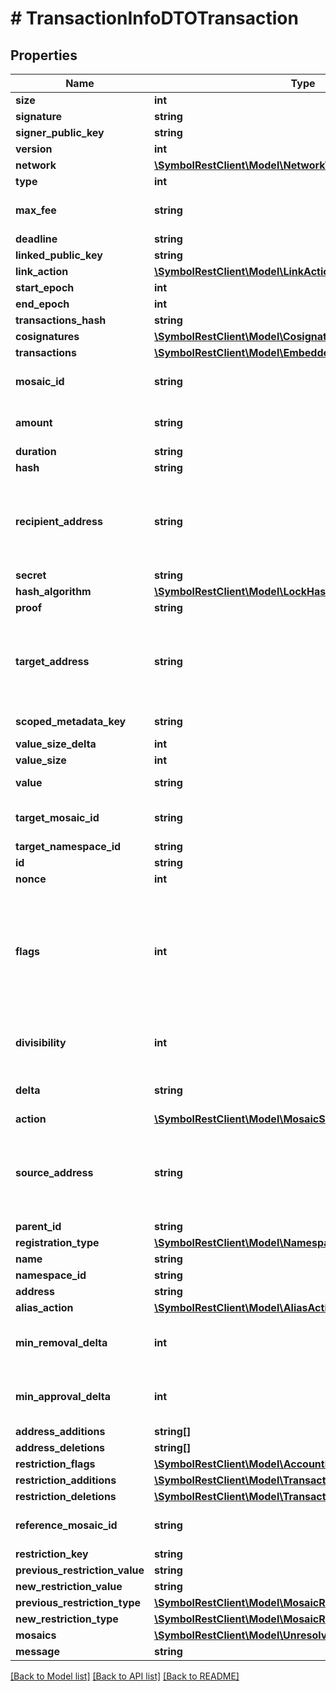 # # TransactionInfoDTOTransaction

## Properties

Name | Type | Description | Notes
------------ | ------------- | ------------- | -------------
**size** | **int** | A number that allows uint 32 values. |
**signature** | **string** | Entity&#39;s signature generated by the signer. |
**signer_public_key** | **string** | Public key. |
**version** | **int** | Entity version. |
**network** | [**\SymbolRestClient\Model\NetworkTypeEnum**](NetworkTypeEnum.md) |  |
**type** | **int** |  |
**max_fee** | **string** | Absolute amount. An amount of 123456789 (absolute) for a mosaic with divisibility 6 means 123.456789 (relative). |
**deadline** | **string** | Duration expressed in number of blocks. |
**linked_public_key** | **string** | 32 bytes voting public key. |
**link_action** | [**\SymbolRestClient\Model\LinkActionEnum**](LinkActionEnum.md) |  |
**start_epoch** | **int** | Finalization Epoch |
**end_epoch** | **int** | Finalization Epoch |
**transactions_hash** | **string** |  |
**cosignatures** | [**\SymbolRestClient\Model\CosignatureDTO[]**](CosignatureDTO.md) | Array of transaction cosignatures. |
**transactions** | [**\SymbolRestClient\Model\EmbeddedTransactionInfoDTO[]**](EmbeddedTransactionInfoDTO.md) | Array of transactions initiated by different accounts. |
**mosaic_id** | **string** | Mosaic identifier. If the most significant bit of byte 0 is set, a namespaceId (alias) is used instead of the real mosaic identifier. |
**amount** | **string** | Absolute amount. An amount of 123456789 (absolute) for a mosaic with divisibility 6 means 123.456789 (relative). |
**duration** | **string** | Duration expressed in number of blocks. |
**hash** | **string** |  |
**recipient_address** | **string** | Address expressed in Base32 format. If the bit 0 of byte 0 is not set (like in 0x90), then it is a regular address. Example: TAOXUJOTTW3W5XTBQMQEX3SQNA6MCUVGXLXR3TA.  Otherwise (e.g. 0x91) it represents a namespace id which starts at byte 1. Example: THBIMC3THGH5RUYAAAAAAAAAAAAAAAAAAAAAAAA |
**secret** | **string** |  |
**hash_algorithm** | [**\SymbolRestClient\Model\LockHashAlgorithmEnum**](LockHashAlgorithmEnum.md) |  |
**proof** | **string** | Original random set of bytes. |
**target_address** | **string** | Address expressed in Base32 format. If the bit 0 of byte 0 is not set (like in 0x90), then it is a regular address. Example: TAOXUJOTTW3W5XTBQMQEX3SQNA6MCUVGXLXR3TA.  Otherwise (e.g. 0x91) it represents a namespace id which starts at byte 1. Example: THBIMC3THGH5RUYAAAAAAAAAAAAAAAAAAAAAAAA |
**scoped_metadata_key** | **string** | Metadata key scoped to source, target and type expressed. |
**value_size_delta** | **int** | Change in value size in bytes. |
**value_size** | **int** | A number that allows uint 32 values. |
**value** | **string** | Metadata value. If embedded in a transaction, this is calculated as xor(previous-value, value). |
**target_mosaic_id** | **string** | Mosaic identifier. If the most significant bit of byte 0 is set, a namespaceId (alias) is used instead of the real mosaic identifier. |
**target_namespace_id** | **string** | Namespace identifier. | [optional]
**id** | **string** | Namespace identifier. |
**nonce** | **int** | A number that allows uint 32 values. |
**flags** | **int** | - 0x00 (none) - No flags present. - 0x01 (supplyMutable) - Mosaic supports supply changes even when mosaic owner owns partial supply. - 0x02 (transferable) - Mosaic supports transfers between arbitrary accounts. When not set, mosaic can only be transferred to and from mosaic owner. - 0x04 (restrictable) - Mosaic supports custom restrictions configured by mosaic owner. - 0x08 (revokable) - Mosaic allows creator to revoke balances from another user. |
**divisibility** | **int** | Determines up to what decimal place the mosaic can be divided. Divisibility of 3 means that a mosaic can be divided into smallest parts of 0.001 mosaics. The divisibility must be in the range of 0 and 6. |
**delta** | **string** | Absolute amount. An amount of 123456789 (absolute) for a mosaic with divisibility 6 means 123.456789 (relative). |
**action** | [**\SymbolRestClient\Model\MosaicSupplyChangeActionEnum**](MosaicSupplyChangeActionEnum.md) |  |
**source_address** | **string** | Address expressed in Base32 format. If the bit 0 of byte 0 is not set (like in 0x90), then it is a regular address. Example: TAOXUJOTTW3W5XTBQMQEX3SQNA6MCUVGXLXR3TA.  Otherwise (e.g. 0x91) it represents a namespace id which starts at byte 1. Example: THBIMC3THGH5RUYAAAAAAAAAAAAAAAAAAAAAAAA |
**parent_id** | **string** | Namespace identifier. | [optional]
**registration_type** | [**\SymbolRestClient\Model\NamespaceRegistrationTypeEnum**](NamespaceRegistrationTypeEnum.md) |  |
**name** | **string** | Namespace name. |
**namespace_id** | **string** | Namespace identifier. |
**address** | **string** | Address encoded using a 32-character set. |
**alias_action** | [**\SymbolRestClient\Model\AliasActionEnum**](AliasActionEnum.md) |  |
**min_removal_delta** | **int** | Number of signatures needed to remove a cosignatory. If we are modifying an existing multisig account, this indicates the relative change of the minimum cosignatories. |
**min_approval_delta** | **int** | Number of signatures needed to approve a transaction. If we are modifying an existing multisig account, this indicates the relative change of the minimum cosignatories. |
**address_additions** | **string[]** | Array of cosignatory accounts to add. |
**address_deletions** | **string[]** | Array of cosignatory accounts to delete. |
**restriction_flags** | [**\SymbolRestClient\Model\AccountRestrictionFlagsEnum**](AccountRestrictionFlagsEnum.md) |  |
**restriction_additions** | [**\SymbolRestClient\Model\TransactionTypeEnum[]**](TransactionTypeEnum.md) | Account restriction additions. |
**restriction_deletions** | [**\SymbolRestClient\Model\TransactionTypeEnum[]**](TransactionTypeEnum.md) | Account restriction deletions. |
**reference_mosaic_id** | **string** | Mosaic identifier. If the most significant bit of byte 0 is set, a namespaceId (alias) is used instead of the real mosaic identifier. |
**restriction_key** | **string** | Restriction key. |
**previous_restriction_value** | **string** | Restriction value. |
**new_restriction_value** | **string** | Restriction value. |
**previous_restriction_type** | [**\SymbolRestClient\Model\MosaicRestrictionTypeEnum**](MosaicRestrictionTypeEnum.md) |  |
**new_restriction_type** | [**\SymbolRestClient\Model\MosaicRestrictionTypeEnum**](MosaicRestrictionTypeEnum.md) |  |
**mosaics** | [**\SymbolRestClient\Model\UnresolvedMosaic[]**](UnresolvedMosaic.md) | Array of mosaics sent to the recipient. |
**message** | **string** | Transfer transaction message | [optional]

[[Back to Model list]](../../README.md#models) [[Back to API list]](../../README.md#endpoints) [[Back to README]](../../README.md)
